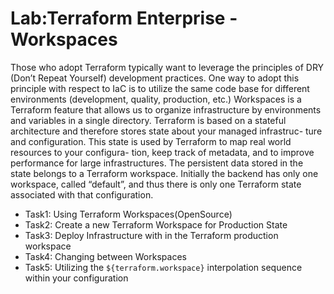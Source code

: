 # Lab:Terraform Enterprise - Workspaces

Those who adopt Terraform typically want to leverage the principles of DRY (Don’t Repeat Yourself) development practices. One way to adopt this principle with respect to IaC is to utilize the same code base for different environments (development, quality, production, etc.)
Workspaces is a Terraform feature that allows us to organize infrastructure by environments and variables in a single directory.
Terraform is based on a stateful architecture and therefore stores state about your managed infrastruc- ture and configuration. This state is used by Terraform to map real world resources to your configura- tion, keep track of metadata, and to improve performance for large infrastructures.
The persistent data stored in the state belongs to a Terraform workspace. Initially the backend has only one workspace, called “default”, and thus there is only one Terraform state associated with that configuration.

- Task1: Using Terraform Workspaces(OpenSource)
- Task2: Create a new Terraform Workspace for Production State
- Task3: Deploy Infrastructure with in the Terraform production workspace
- Task4: Changing between Workspaces
- Task5: Utilizing the `${terraform.workspace}` interpolation sequence within your configuration